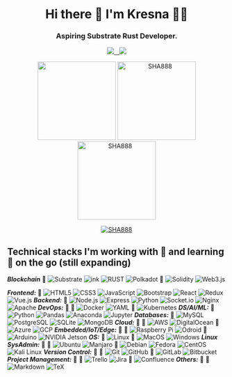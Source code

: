 <div align='center'>

  # Hi there 👋 I'm Kresna 👨‍💻


<h3 align='center'>
  Aspiring <b>Substrate Rust Developer</b>.
</h3>

<p align='center'>
  <a href="https://www.linkedin.com/in/kresna-sucandra/">
    <img src="https://img.shields.io/badge/linkedin-%230077B5.svg?&style=for-the-badge&logo=linkedin&logoColor=white"
  </a>&nbsp;&nbsp;
  <a href="https://kresnasucandra.medium.com//">
   <img src="https://img.shields.io/badge/Medium-12100E?style=for-the-badge&logo=medium&logoColor=white"/>
  </a>
</p>

<p align="center">
  <a href="#"><img src="https://github-readme-stats.vercel.app/api?username=SHA888&show_icons=true&count_private=true&theme=dark" height="180px"></a>
  <a href="#"><img src="https://github-readme-stats.vercel.app/api/top-langs/?username=SHA888&layout=compact&theme=dark" height="180px" alt="SHA888"></a>
  <a href="#"><img src="https://github-readme-streak-stats.herokuapp.com/?user=SHA888&theme=dark" height="180px" alt="SHA888"></a>
</p>
<p align="center">
  <a href="https://github.com/ryo-ma/github-profile-trophy"><img src="https://github-profile-trophy.vercel.app/?username=SHA888" alt="SHA888" /></a>
</p>
</div>

<div align='left'>

## Technical stacks I'm working with 🔧 and learning 📖 on the go (still expanding)
***Blockchain*** 🔧 ![Substrate](https://img.shields.io/badge/Substrate-%23282828.svg?&style=flat-square&logo=parity-substrate&logoColor=white) ![ink](https://img.shields.io/badge/ink-%23593d88.svg?&style=flat-square&logo=ink&logoColor=white) ![RUST](https://img.shields.io/badge/Rust-%23000000.svg?&style=flat-square&logo=rust&logoColor=white) ![Polkadot](https://img.shields.io/badge/Polkadot-%23E6007A.svg?&style=flat-square&logo=polkadot&logoColor=white) 📖 ![Solidity](https://img.shields.io/badge/Solidity-%23363636.svg?&style=flat-square&logo=solidity&logoColor=white) ![Web3.js](https://img.shields.io/badge/Web3.js-%23F16822.svg?&style=flat-square&logo=web3.js&logoColor=white)
  
***Frontend:*** 📖 ![HTML5](https://img.shields.io/badge/HTML5-%23E34F26.svg?&style=flat-square&logo=html5&logoColor=white) ![CSS3](https://img.shields.io/badge/CSS3-%231572B6.svg?&style=flat-square&logo=css3&logoColor=white) ![JavaScript](https://img.shields.io/badge/JavaScript-%23323330.svg?&style=flat-square&logo=javascript&logoColor=%23F7DF1E) ![Bootstrap](https://img.shields.io/badge/Bootstrap-%23563D7C.svg?&style=flat-square&logo=bootstrap&logoColor=white) ![React](https://img.shields.io/badge/React-%2320232a.svg?&style=flat-square&logo=react&logoColor=%2361DAFB) ![Redux](https://img.shields.io/badge/Redux-%23593d88.svg?&style=flat-square&logo=redux&logoColor=white) ![Vue.js](https://img.shields.io/badge/Vue.js-%2335495e.svg?&style=flat-square&logo=vue.js&logoColor=%234FC08D)
***Backend:*** 📖 ![Node.js](https://img.shields.io/badge/Node.js-%2343853D.svg?&style=flat-square&logo=node.js&logoColor=white) ![Express](https://img.shields.io/badge/Express.js-%23404d59.svg?&style=flat-square) ![Python](https://img.shields.io/badge/Python-%233776AB.svg?&style=flat-square&logo=python&logoColor=white) ![Socket.io](https://img.shields.io/badge/Socket.io-%23000000.svg?&style=flat-square&logo=socket.io&logoColor=white) ![Nginx](https://img.shields.io/badge/Nginx-%23009639.svg?&style=flat-square&logo=nginx&logoColor=white) ![Apache](https://img.shields.io/badge/Apache-%23D42029.svg?&style=flat-square&logo=apache&logoColor=white)
***DevOps:*** 🔧 📖 ![Docker](https://img.shields.io/badge/Docker-%230db7ed.svg?&style=flat-square&logo=docker&logoColor=blue) ![YAML](https://img.shields.io/badge/YAML-000000?style=flat-square&logo=yaml&logoColor=white) 📖 ![Kubernetes](https://img.shields.io/badge/Kubernetes-%23326ce5.svg?&style=flat-square&logo=kubernetes&logoColor=white)
***DS/AI/ML:*** 📖 ![Python](https://img.shields.io/badge/Python-%233776AB.svg?&style=flat-square&logo=python&logoColor=yellow) ![Pandas](https://img.shields.io/badge/Pandas-150458?style=flat-square&logo=pandas&logoColor=white) ![Anaconda](https://img.shields.io/badge/Anaconda-44A833?style=flat-square&logo=anaconda&logoColor=white) ![Jupyter](https://img.shields.io/badge/Jupyter-F37626?style=flat-square&logo=jupyter&logoColor=white)
***Databases:*** 📖 ![MySQL](https://img.shields.io/badge/MySQL-4479A1?style=flat-square&logo=mysql&logoColor=white) ![PostgreSQL](https://img.shields.io/badge/PostgreSQL-336791?style=flat-square&logo=postgresql&logoColor=white) ![SQLite](https://img.shields.io/badge/SQLite-003B57?style=flat-square&logo=sqlite&logoColor=white) ![MongoDB](https://img.shields.io/badge/MongoDB-47A248?style=flat-square&logo=mongodb&logoColor=white)
***Cloud:*** 🔧 📖 ![AWS](https://img.shields.io/badge/AWS-232F3E?style=flat-square&logo=amazon-aws&logoColor=white) ![DigitalOcean](https://img.shields.io/badge/DigitalOcean-0080FF?style=flat-square&logo=digitalocean&logoColor=white) 📖 ![Azure](https://img.shields.io/badge/Azure-0089D6?style=flat-square&logo=microsoft-azure&logoColor=white) ![GCP](https://img.shields.io/badge/GCP-4285F4?style=flat-square&logo=google-cloud&logoColor=white)
***Embedded/IoT/Edge:*** 🔧 📖 ![Raspberry Pi](https://img.shields.io/badge/Raspberry%20Pi-C51A4A?style=flat-square&logo=raspberry-pi&logoColor=white) ![Odroid](https://img.shields.io/badge/Odroid-4479A1?style=flat-square&logo=odroid&logoColor=white) 📖 ![Arduino](https://img.shields.io/badge/Arduino-00979D?style=flat-square&logo=arduino&logoColor=white) ![NVIDIA Jetson](https://img.shields.io/badge/NVIDIA%20Jetson-76B900?style=flat-square&logo=nvidia&logoColor=white)
***OS:*** 🔧 ![Linux](https://img.shields.io/badge/Linux-FCC624?style=flat-square&logo=linux&logoColor=black) 📖 ![MacOS](https://img.shields.io/badge/MacOS-000000?style=flat-square&logo=apple&logoColor=white) ![Windows](https://img.shields.io/badge/Windows-0078D6?style=flat-square&logo=windows&logoColor=white)
***Linux SysAdmin:*** 🔧 📖 ![Ubuntu](https://img.shields.io/badge/Ubuntu-E95420?style=flat-square&logo=ubuntu&logoColor=white) ![Manjaro](https://img.shields.io/badge/Manjaro-35BF5C?style=flat-square&logo=manjaro&logoColor=white) 📖 ![Debian](https://img.shields.io/badge/Debian-A81D33?style=flat-square&logo=debian&logoColor=white) ![Fedora](https://img.shields.io/badge/Fedora-294172?style=flat-square&logo=fedora&logoColor=white) ![CentOS](https://img.shields.io/badge/CentOS-262577?style=flat-square&logo=centos&logoColor=white) ![Kali Linux](https://img.shields.io/badge/Kali%20Linux-557C94?style=flat-square&logo=kali-linux&logoColor=white)
***Version Control:*** 🔧 📖 ![Git](https://img.shields.io/badge/Git-F05032?style=flat-square&logo=git&logoColor=white) ![GitHub](https://img.shields.io/badge/GitHub-181717?style=flat-square&logo=github&logoColor=white) 📖 ![GitLab](https://img.shields.io/badge/GitLab-FCA121?style=flat-square&logo=gitlab&logoColor=white) ![Bitbucket](https://img.shields.io/badge/Bitbucket-0052CC?style=flat-square&logo=bitbucket&logoColor=white)
***Project Management:*** 🔧 📖 ![Trello](https://img.shields.io/badge/Trello-0052CC?style=flat-square&logo=trello&logoColor=white) ![Jira](https://img.shields.io/badge/Jira-0052CC?style=flat-square&logo=jira&logoColor=white) 📖 ![Confluence](https://img.shields.io/badge/Confluence-172B4D?style=flat-square&logo=confluence&logoColor=white)
***Others:*** 🔧 📖 ![Markdown](https://img.shields.io/badge/Markdown-000000?style=flat-square&logo=markdown&logoColor=white) ![TeX](https://img.shields.io/badge/TeX-008080?style=flat-square&logo=latex&logoColor=white)
</div>
